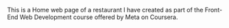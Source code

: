 This is a Home web page of a restaurant I have created as part of the Front-End Web Development course offered by Meta on Coursera. 
